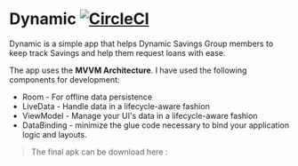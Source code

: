 # Dynamic [![CircleCI](https://circleci.com/gh/jumaallan/DynamicApp/tree/master.svg?style=shield&circle-token=810501a142cde4efa330b8021e10e5bf815acdd6)](https://circleci.com/gh/jumaallan/DynamicApp/tree/master)

Dynamic is a simple app that helps Dynamic Savings Group members to keep track Savings and help them request loans with ease.

The app uses the **MVVM Architecture**. I have used the following components for development:

* Room - For offline data persistence
* LiveData - Handle data in a lifecycle-aware fashion 
* ViewModel - Manage your UI's data in a lifecycle-aware fashion
* DataBinding -  minimize the glue code necessary to bind your application logic and layouts.


> The final apk can be download here : <insert link>
